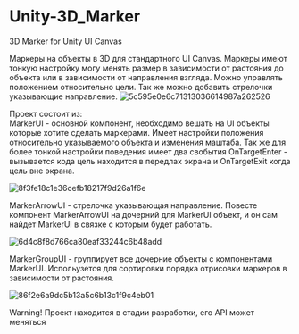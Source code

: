 # Unity-3D_Marker
3D Marker for Unity UI Canvas

Маркеры на объекты в 3D для стандартного UI Canvas. Маркеры имеют тонкую настройку могу менять размер в зависимости от растояния до объекта или в зависимости от направления взгляда. Можно управлять положением относительно цели. Так же можно добавить стрелочки указывающие направление. 
![5c595e0e6c71313036614987a262526](https://user-images.githubusercontent.com/99481254/183256827-041eef0a-c08c-486b-9103-8845eb3621bb.png)

Проект состоит из: <br>
MarkerUI - основной компонент, необходимо вешать на UI объекты которые хотите сделать маркерами. Имеет настройки положения относительно указываемого объекта и изменения маштаба. Так же для более тонкой настройки поведения имеет два свобытия OnTargetEnter - вызывается кода цель находится в передлах экрана и OnTargetExit когда цель вне экрана.

![8f3fe18c1e36cefb18217f9d26a1f6e](https://user-images.githubusercontent.com/99481254/183256798-a4ecd412-21bb-4482-ba86-9240d8ca4d72.png)

MarkerArrowUI - стрелочка указывающая направление. Повесте компонент MarkerArrowUI на дочерний для MarkerUI объект, и он сам найдет MarkerUI в связке с которым будет работать. 

![6d4c8f8d766ca80eaf33244c6b48add](https://user-images.githubusercontent.com/99481254/183256793-c99cc473-d976-4162-a852-7e4f4062f380.png)

MarkerGroupUI - группирует все дочерние объекты с компонентами MarkerUI. Испольузется для сортировки порядка отрисовки маркеров в зависимости от растояния.

![86f2e6a9dc5b13a5c6b13c1f9c4eb01](https://user-images.githubusercontent.com/99481254/183256788-57b7c5d3-2287-4da9-80fa-c1a2d27abb1b.png)

Warning! Проект находится в стадии разработки, его API может меняться 

